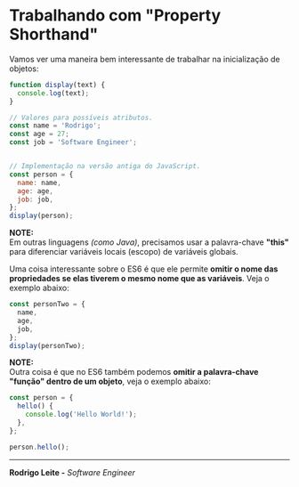 # Trabalhando com "Property Shorthand"

Vamos ver uma maneira bem interessante de trabalhar na inicialização de objetos:

```js
function display(text) {
  console.log(text);
}

// Valores para possíveis atributos.
const name = 'Rodrigo';
const age = 27;
const job = 'Software Engineer';


// Implementação na versão antiga do JavaScript.
const person = {
  name: name,
  age: age,
  job: job,
};
display(person);
```

**NOTE:**  
Em outras linguagens *(como Java)*, precisamos usar a palavra-chave **"this"** para diferenciar variáveis locais (escopo) de variáveis globais.

Uma coisa interessante sobre o ES6 é que ele permite **omitir o nome das propriedades se elas tiverem o mesmo nome que as variáveis**. Veja o exemplo abaixo:

```js
const personTwo = {
  name,
  age,
  job,
};
display(personTwo);
```

**NOTE:**  
Outra coisa é que no ES6 também podemos **omitir a palavra-chave "função" dentro de um objeto**, veja o exemplo abaixo:

```js
const person = {
  hello() {
    console.log('Hello World!');
  },
};

person.hello();
```

---

**Rodrigo Leite -** *Software Engineer*
